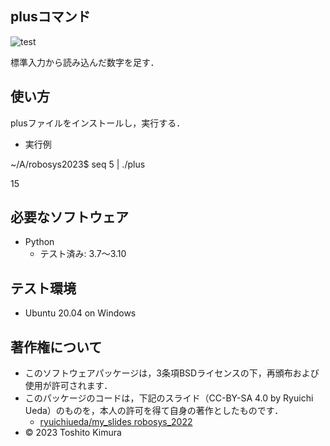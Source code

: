 ## plusコマンド

![test](https://github.com/oO0x4x0Oo/robosys2023/actions/workflows/test.yml/badge.svg)

標準入力から読み込んだ数字を足す．

## 使い方
plusファイルをインストールし，実行する．
* 実行例

 ~/A/robosys2023$ seq 5 | ./plus
 
 15 

## 必要なソフトウェア
* Python
  * テスト済み: 3.7～3.10

## テスト環境
* Ubuntu 20.04 on Windows

## 著作権について
* このソフトウェアパッケージは，3条項BSDライセンスの下，再頒布および使用が許可されます．
* このパッケージのコードは，下記のスライド（CC-BY-SA 4.0 by Ryuichi Ueda）のものを，本人の許可を得て自身の著作としたものです．
     * [ryuichiueda/my_slides robosys_2022](https://github.com/ryuichiueda/my_slides/tree/master/robosys_2022)
* © 2023 Toshito Kimura

